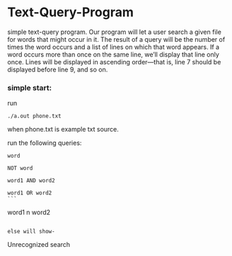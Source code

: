 # Text-Query-Program
simple text-query program. Our program will let a user search a given file for words that might occur in it. The result of a query will be the number of times the word occurs and a list of lines on which that word appears. If a word occurs more than once on the same line, we’ll display that line only once. Lines will be displayed in ascending order—that is, line 7 should be displayed before line 9, and so on.

### simple start:
run

```
./a.out phone.txt
```

when phone.txt is example txt source.

run the following queries:
```
‫‪word‬‬
```
```
‫‪NOT‬‬ ‫‪word
```
```
word1‬‬ ‫‪AND‬‬ ‫‪word2‬‬ ‫‪
```
```
word1‬‬ ‫‪OR‬‬ ‫‪word2‬‬ ‫‪
‫‪```
```
word1‬‬ ‫‪n‬‬ ‫‪word2‬‬ ‫
```

else will show-

```
‫‪Unrecognized‬‬ ‫‪search‬‬
```

